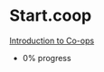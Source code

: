 # Start.coop

[Introduction to Co-ops](https://startcoop.teachable.com/p/lean-co-op)

- 0% progress
